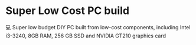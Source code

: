 # Super Low Cost PC build
💻 Super low budget DIY PC built from low-cost components, including Intel i3-3240, 8GB RAM, 256 GB SSD and NVIDIA GT210 graphics card
